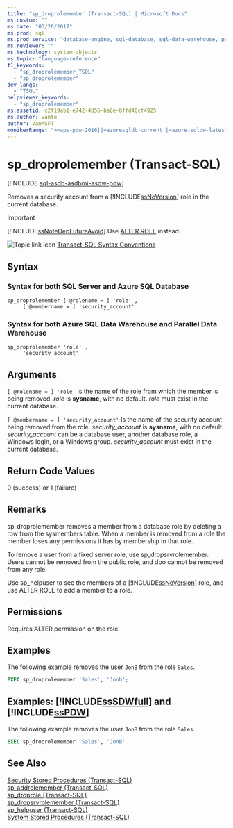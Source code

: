```yaml
---
title: "sp_droprolemember (Transact-SQL) | Microsoft Docs"
ms.custom: ""
ms.date: "03/20/2017"
ms.prod: sql
ms.prod_service: "database-engine, sql-database, sql-data-warehouse, pdw"
ms.reviewer: ""
ms.technology: system-objects
ms.topic: "language-reference"
f1_keywords: 
  - "sp_droprolemember_TSQL"
  - "sp_droprolemember"
dev_langs: 
  - "TSQL"
helpviewer_keywords: 
  - "sp_droprolemember"
ms.assetid: c2f19ab1-e742-4d56-ba8e-8ffd40cf4925
ms.author: vanto
author: VanMSFT
monikerRange: ">=aps-pdw-2016||=azuresqldb-current||=azure-sqldw-latest||>=sql-server-2016||=sqlallproducts-allversions||>=sql-server-linux-2017||=azuresqldb-mi-current"
---
```

# sp_droprolemember (Transact-SQL)

[!INCLUDE [sql-asdb-asdbmi-asdw-pdw](../../includes/applies-to-version/sql-asdb-asdbmi-asdw-pdw.md)]

  Removes a security account from a [!INCLUDE[ssNoVersion](../../includes/ssnoversion-md.md)] role in the current database.  
  
> [!IMPORTANT]  
>  [!INCLUDE[ssNoteDepFutureAvoid](../../includes/ssnotedepfutureavoid-md.md)] Use [ALTER ROLE](../../t-sql/statements/alter-role-transact-sql.md) instead.  
  
 ![Topic link icon](../../database-engine/configure-windows/media/topic-link.gif "Topic link icon") [Transact-SQL Syntax Conventions](../../t-sql/language-elements/transact-sql-syntax-conventions-transact-sql.md)  
  
## Syntax  

### Syntax for both SQL Server and Azure SQL Database

```  
sp_droprolemember [ @rolename = ] 'role' ,   
     [ @membername = ] 'security_account'  
```  

### Syntax for both Azure SQL Data Warehouse and Parallel Data Warehouse

```  
sp_droprolemember 'role' ,  
     'security_account'  
```  
  
## Arguments  
`[ @rolename = ] 'role'`
 Is the name of the role from which the member is being removed. *role* is **sysname**, with no default. *role* must exist in the current database.  
  
`[ @membername = ] 'security_account'`
 Is the name of the security account being removed from the role. *security_account* is **sysname**, with no default. *security_account* can be a database user, another database role, a Windows login, or a Windows group. *security_account* must exist in the current database.  
  
## Return Code Values  
 0 (success) or 1 (failure)  
  
## Remarks  
 sp_droprolemember removes a member from a database role by deleting a row from the sysmembers table. When a member is removed from a role the member loses any permissions it has by membership in that role.  
  
 To remove a user from a fixed server role, use sp_dropsrvrolemember. Users cannot be removed from the public role, and dbo cannot be removed from any role.  
  
 Use sp_helpuser to see the members of a [!INCLUDE[ssNoVersion](../../includes/ssnoversion-md.md)] role, and use ALTER ROLE to add a member to a role.  
  
## Permissions  
 Requires ALTER permission on the role.  
  
## Examples  
 The following example removes the user `JonB` from the role `Sales`.  
  
```sql
EXEC sp_droprolemember 'Sales', 'Jonb';  
```  
  
## Examples: [!INCLUDE[ssSDWfull](../../includes/sssdwfull-md.md)] and [!INCLUDE[ssPDW](../../includes/sspdw-md.md)]  
 The following example removes the user `JonB` from the role `Sales`.  
  
```sql
EXEC sp_droprolemember 'Sales', 'JonB'  
```  
  
## See Also  
 [Security Stored Procedures &#40;Transact-SQL&#41;](../../relational-databases/system-stored-procedures/security-stored-procedures-transact-sql.md)   
 [sp_addrolemember &#40;Transact-SQL&#41;](../../relational-databases/system-stored-procedures/sp-addrolemember-transact-sql.md)   
 [sp_droprole &#40;Transact-SQL&#41;](../../relational-databases/system-stored-procedures/sp-droprole-transact-sql.md)   
 [sp_dropsrvrolemember &#40;Transact-SQL&#41;](../../relational-databases/system-stored-procedures/sp-dropsrvrolemember-transact-sql.md)   
 [sp_helpuser &#40;Transact-SQL&#41;](../../relational-databases/system-stored-procedures/sp-helpuser-transact-sql.md)   
 [System Stored Procedures &#40;Transact-SQL&#41;](../../relational-databases/system-stored-procedures/system-stored-procedures-transact-sql.md)  
  
  

